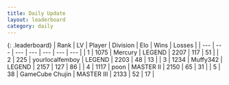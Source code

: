 ```yaml
---
title: Daily Update
layout: leaderboard
category: daily
---
```


{: .leaderboard}
| Rank | LV | Player | Division | Elo | Wins | Losses |
| --- | --- | --- | --- | --- | --- | --- |
| <span data-change="0">1</span> | 1075 | <span title="ID: 692745">Mercury</span> | LEGEND | <span data-change="5">2207</span> | <span data-change="4">117</span> | <span data-change="2">51</span> |
| <span data-change="0">2</span> | 225 | <span title="ID: 719486">yourlocalfemboy</span> | LEGEND | <span data-change="34">2203</span> | <span data-change="13">48</span> | <span data-change="6">13</span> |
| <span data-change="0">3</span> | 1234 | <span title="ID: 720567">Muffy342</span> | LEGEND | <span data-change="-5">2157</span> | <span data-change="36">127</span> | <span data-change="21">86</span> |
| <span data-change="2">4</span> | 1117 | <span title="ID: 540690">poon</span> | MASTER II | <span data-change="19">2150</span> | <span data-change="9">65</span> | <span data-change="7">31</span> |
| <span data-change="0">5</span> | 38 | <span title="ID: 754306">GameCube Chujin</span> | MASTER III | <span data-change="-2">2133</span> | <span data-change="1">52</span> | <span data-change="1">17</span> |